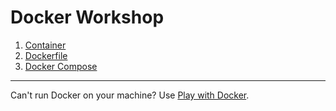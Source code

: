 # Docker Workshop

1. [Container](1_container)
2. [Dockerfile](2_dockerfile)
3. [Docker Compose](3_docker_compose)

---

Can't run Docker on your machine? Use [Play with Docker](https://labs.play-with-docker.com).
